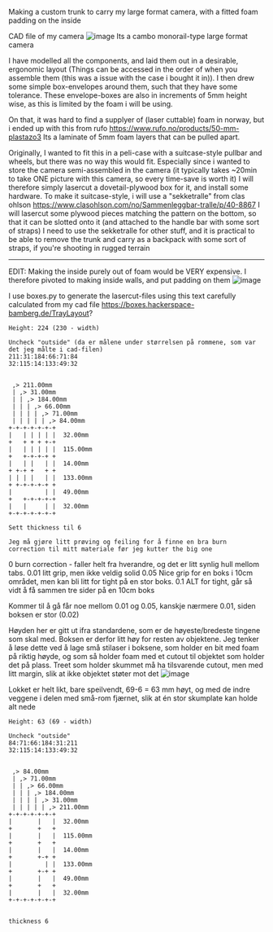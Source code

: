Making a custom trunk to carry my large format camera, with a fitted foam padding on the inside

CAD file of my camera 
![image](https://github.com/user-attachments/assets/add5209d-44c2-4111-9af3-86e1e899c17b)
Its a cambo monorail-type large format camera

I have modelled all the components, and laid them out in a desirable, ergonomic layout (Things can be accessed in the order of when you assemble them (this was a issue with the case i bought it in)).
I then drew some simple box-envelopes around them, such that they have some tolerance. These envelope-boxes are also in increments of 5mm height wise, as this is limited by the foam i will be using.

On that, it was hard to find a supplyer of (laser cuttable) foam in norway, but i ended up with this from rufo
https://www.rufo.no/products/50-mm-plastazo3
Its a laminate of 5mm foam layers that can be pulled apart.

Originally, I wanted to fit this in a peli-case with a suitcase-style pullbar and wheels, but there was no way this would fit. Especially since i wanted to store the camera semi-assembled in the camera (it typically takes ~20min to take ONE picture with this camera, so every time-save is worth it)
I will therefore simply lasercut a dovetail-plywood box for it, and install some hardware.
To make it suitcase-style, i will use a "sekketralle" from clas ohlson
https://www.clasohlson.com/no/Sammenleggbar-tralle/p/40-8867
I will lasercut some plywood pieces matching the pattern on the bottom, so that it can be slotted onto it (and attached to the handle bar with some sort of straps) I need to use the sekketralle for other stuff, and it is practical to be able to remove the trunk and carry as a backpack with some sort of straps, if you're shooting in rugged terrain

----------------------------------------------------------------------------------------------------------------------------------------------------------------------------------------------------------
EDIT: Making the inside purely out of foam would be VERY expensive. I therefore pivoted to making inside walls, and put padding on them 
![image](https://github.com/user-attachments/assets/ac27a6ac-4c31-41f5-b760-39f09100990a)

I use boxes.py to generate the lasercut-files using this text carefully calculated from my cad file
https://boxes.hackerspace-bamberg.de/TrayLayout?

```
Height: 224 (230 - width)

Uncheck "outside" (da er målene under størrelsen på rommene, som var det jeg målte i cad-filen)
211:31:184:66:71:84
32:115:14:133:49:32


 ,> 211.00mm
 | ,> 31.00mm
 | | ,> 184.00mm
 | | | ,> 66.00mm
 | | | | ,> 71.00mm
 | | | | | ,> 84.00mm
+-+-+-+-+-+-+
|   | | | | |  32.00mm
+   + + + +-+
|   | | | | |  115.00mm
+   +-+-+-+ +
|   | |   | |  14.00mm
+ +-+ +   + +
| | | |   | |  133.00mm
+ +-+-+-+-+ +
|         | |  49.00mm
+   +-+-+-+-+
|   |     | |  32.00mm
+-+-+-+-+-+-+

Sett thickness til 6

Jeg må gjøre litt prøving og feiling for å finne en bra burn correction til mitt materiale før jeg kutter the big one
```
0    burn correction - faller helt fra hverandre, og det er litt synlig hull mellom tabs.
0.01 litt grip, men ikke veldig solid
0.05 Nice grip for en boks i 10cm området, men kan bli litt for tight på en stor boks.
0.1  ALT for tight, går så vidt å få sammen tre sider på en 10cm boks

Kommer til å gå får noe mellom 0.01 og 0.05, kanskje nærmere 0.01, siden boksen er stor (0.02)



Høyden her er gitt ut ifra standardene, som er de høyeste/bredeste tingene som skal med. Boksen er derfor litt høy for resten av objektene. Jeg tenker å løse dette ved å lage små stilaser i boksene, som holder en bit med foam på riktig høyde, og som så holder foam med et cutout til objektet som holder det på plass. Treet som holder skummet må ha tilsvarende cutout, men med litt margin, slik at ikke objektet støter mot det
![image](https://github.com/user-attachments/assets/d92ed9e0-c2b1-4a3e-a579-bf8803b57c5e)



Lokket er helt likt, bare speilvendt, 69-6 = 63 mm høyt, og med de indre veggene i delen med små-rom fjærnet, slik at én stor skumplate kan holde alt nede

```
Height: 63 (69 - width)

Uncheck "outside" 
84:71:66:184:31:211
32:115:14:133:49:32


 ,> 84.00mm
 | ,> 71.00mm
 | | ,> 66.00mm
 | | | ,> 184.00mm
 | | | | ,> 31.00mm
 | | | | | ,> 211.00mm
+-+-+-+-+-+-+
|       |   |  32.00mm
+       +   +
|       |   |  115.00mm
+       +   +
|       |   |  14.00mm
+       +-+ +
|         | |  133.00mm
+       +-+ +
|       |   |  49.00mm
+       +   +
|       |   |  32.00mm
+-+-+-+-+-+-+


thickness 6
```
